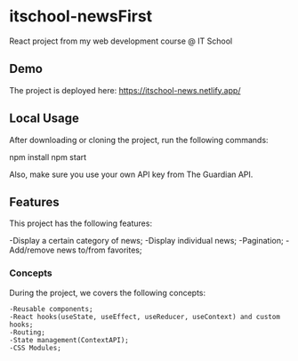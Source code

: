 # itschool-newsFirst 
React project from my web development course @ IT School

## Demo
The project is deployed here: https://itschool-news.netlify.app/

## Local Usage

After downloading or cloning the project, run the following commands:

npm install
npm start

Also, make sure you use your own API key from The Guardian API.

## Features

This project has the following features:

   -Display a certain category of news;
   -Display individual news;
   -Pagination;
   -Add/remove news to/from favorites;

### Concepts

During the project, we covers the following concepts:

    -Reusable components;
    -React hooks(useState, useEffect, useReducer, useContext) and custom hooks;
    -Routing;
    -State management(ContextAPI);
    -CSS Modules;
    
